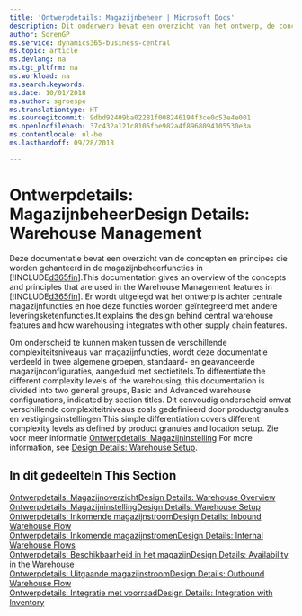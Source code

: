 ```yaml
---
title: 'Ontwerpdetails: Magazijnbeheer | Microsoft Docs'
description: Dit onderwerp bevat een overzicht van het ontwerp, de concepten en principes achter de magazijnbeheerfuncties in Business Central.
author: SorenGP
ms.service: dynamics365-business-central
ms.topic: article
ms.devlang: na
ms.tgt_pltfrm: na
ms.workload: na
ms.search.keywords: 
ms.date: 10/01/2018
ms.author: sgroespe
ms.translationtype: HT
ms.sourcegitcommit: 9dbd92409ba02281f008246194f3ce0c53e4e001
ms.openlocfilehash: 37c432a121c8105fbe982a4f8968094105530e3a
ms.contentlocale: nl-be
ms.lasthandoff: 09/28/2018

---
```

# <a name="design-details-warehouse-management"></a><span data-ttu-id="ed9a6-103">Ontwerpdetails: Magazijnbeheer</span><span class="sxs-lookup"><span data-stu-id="ed9a6-103">Design Details: Warehouse Management</span></span>
<span data-ttu-id="ed9a6-104">Deze documentatie bevat een overzicht van de concepten en principes die worden gehanteerd in de magazijnbeheerfuncties in [!INCLUDE[d365fin](includes/d365fin_md.md)].</span><span class="sxs-lookup"><span data-stu-id="ed9a6-104">This documentation gives an overview of the concepts and principles that are used in the Warehouse Management features in [!INCLUDE[d365fin](includes/d365fin_md.md)].</span></span> <span data-ttu-id="ed9a6-105">Er wordt uitgelegd wat het ontwerp is achter centrale magazijnfuncties en hoe deze functies worden geïntegreerd met andere leveringsketenfuncties.</span><span class="sxs-lookup"><span data-stu-id="ed9a6-105">It explains the design behind central warehouse features and how warehousing integrates with other supply chain features.</span></span>  

<span data-ttu-id="ed9a6-106">Om onderscheid te kunnen maken tussen de verschillende complexiteitsniveaus van magazijnfuncties, wordt deze documentatie verdeeld in twee algemene groepen, standaard- en geavanceerde magazijnconfiguraties, aangeduid met sectietitels.</span><span class="sxs-lookup"><span data-stu-id="ed9a6-106">To differentiate the different complexity levels of the warehousing, this documentation is divided into two general groups, Basic and Advanced warehouse configurations, indicated by section titles.</span></span> <span data-ttu-id="ed9a6-107">Dit eenvoudig onderscheid omvat verschillende complexiteitniveaus zoals gedefinieerd door productgranules en vestigingsinstellingen.</span><span class="sxs-lookup"><span data-stu-id="ed9a6-107">This simple differentiation covers different complexity levels as defined by product granules and location setup.</span></span> <span data-ttu-id="ed9a6-108">Zie voor meer informatie [Ontwerpdetails: Magazijninstelling](design-details-warehouse-setup.md).</span><span class="sxs-lookup"><span data-stu-id="ed9a6-108">For more information, see [Design Details: Warehouse Setup](design-details-warehouse-setup.md).</span></span>  

## <a name="in-this-section"></a><span data-ttu-id="ed9a6-109">In dit gedeelte</span><span class="sxs-lookup"><span data-stu-id="ed9a6-109">In This Section</span></span>  
[<span data-ttu-id="ed9a6-110">Ontwerpdetails: Magazijnoverzicht</span><span class="sxs-lookup"><span data-stu-id="ed9a6-110">Design Details: Warehouse Overview</span></span>](design-details-warehouse-overview.md)  
[<span data-ttu-id="ed9a6-111">Ontwerpdetails: Magazijninstelling</span><span class="sxs-lookup"><span data-stu-id="ed9a6-111">Design Details: Warehouse Setup</span></span>](design-details-warehouse-setup.md)  
[<span data-ttu-id="ed9a6-112">Ontwerpdetails: Inkomende magazijnstroom</span><span class="sxs-lookup"><span data-stu-id="ed9a6-112">Design Details: Inbound Warehouse Flow</span></span>](design-details-inbound-warehouse-flow.md)  
[<span data-ttu-id="ed9a6-113">Ontwerpdetails: Inkomende magazijnstromen</span><span class="sxs-lookup"><span data-stu-id="ed9a6-113">Design Details: Internal Warehouse Flows</span></span>](design-details-internal-warehouse-flows.md)  
[<span data-ttu-id="ed9a6-114">Ontwerpdetails: Beschikbaarheid in het magazijn</span><span class="sxs-lookup"><span data-stu-id="ed9a6-114">Design Details: Availability in the Warehouse</span></span>](design-details-availability-in-the-warehouse.md)  
[<span data-ttu-id="ed9a6-115">Ontwerpdetails: Uitgaande magazijnstroom</span><span class="sxs-lookup"><span data-stu-id="ed9a6-115">Design Details: Outbound Warehouse Flow</span></span>](design-details-outbound-warehouse-flow.md)  
[<span data-ttu-id="ed9a6-116">Ontwerpdetails: Integratie met voorraad</span><span class="sxs-lookup"><span data-stu-id="ed9a6-116">Design Details: Integration with Inventory</span></span>](design-details-integration-with-inventory.md)

